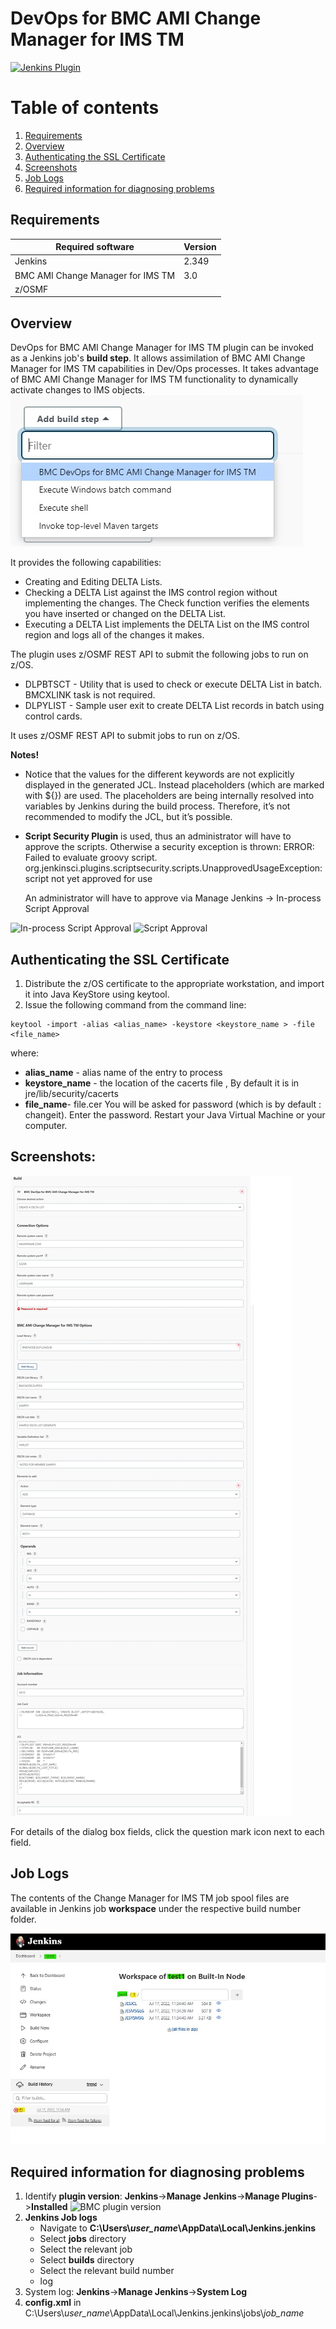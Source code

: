 # DevOps for BMC AMI Change Manager for IMS TM
[![Jenkins Plugin](https://img.shields.io/jenkins/plugin/v/bmc-cfa.svg)](https://plugins.jenkins.io/bmc-cfa)
# Table of contents
1. [Requirements](#req)
2. [Overview](#overview)
3. [Authenticating the SSL Certificate](#cert)
4. [Screenshots](#screenshots)
5. [Job Logs](#joblogs)
9. [Required information for diagnosing problems](#diag)

## Requirements <a name="req"></a>
| Required software                 | Version |
|-----------------------------------|---------|
| Jenkins                           | 2.349   |
| BMC AMI Change Manager for IMS TM | 3.0     |
| z/OSMF                            |    |

## Overview <a name="overview"></a>
DevOps for BMC AMI Change Manager for IMS TM plugin can be invoked as a Jenkins job's **build step**. It allows assimilation of BMC AMI Change Manager for IMS TM capabilities in Dev/Ops processes. It takes advantage of BMC AMI Change Manager for IMS TM functionality to dynamically activate changes to IMS objects.
![BMC build step](/src/main/webapp/images/bmc_build_step.jpg)

It provides the following capabilities:
- Creating and Editing DELTA Lists.
- Checking a DELTA List against the IMS control region without implementing the changes. The Check function
verifies the elements you have inserted or changed on the DELTA List.
- Executing a DELTA List implements the DELTA List on the IMS control region and logs all of the changes it makes.

The plugin uses z/OSMF REST API to submit the following jobs to run on z/OS.
- DLPBTSCT - Utility that is used to check or execute DELTA List in batch. BMCXLINK task is not required.
- DLPYLIST - Sample user exit to create DELTA List records in batch using control cards.

It uses z/OSMF REST API to submit jobs to run on z/OS.

**Notes!**

- Notice that the values for the different keywords are not explicitly displayed in the generated JCL.
  Instead placeholders (which are marked with ${}) are used.
  The placeholders are being internally resolved into variables by Jenkins during the build process.
  Therefore, it’s not recommended to modify the JCL, but it’s possible.

- **Script Security Plugin** is used, thus an administrator will have to approve the scripts.
  Otherwise a security exception is thrown:
  ERROR: Failed to evaluate groovy script.
  org.jenkinsci.plugins.scriptsecurity.scripts.UnapprovedUsageException: script not yet approved for use

  An administrator will have to approve via Manage Jenkins -> In-process Script Approval

![ In-process Script Approval](https://github.com/jenkinsci/bmc-cfa-plugin/blob/master/src/main/webapp/images/In_process_script_approv.JPG)
![ Script Approval](https://github.com/jenkinsci/bmc-cfa-plugin/blob/master/src/main/webapp/images/ScriptApproval.JPG)


## Authenticating the SSL Certificate <a name="cert"></a>
1. Distribute the z/OS certificate to the appropriate workstation, and import it into Java KeyStore using keytool.
2. Issue the following command from the command line:
```
keytool -import -alias <alias_name> -keystore <keystore_name > -file <file_name>
```
where:
- **alias_name** - alias name of the entry to process
- **keystore_name** - the location of the cacerts file , By default it is in jre/lib/security/cacerts
- **file_name**- file.cer
  You will be asked for password (which is by default : changeit). Enter the password.
  Restart your Java Virtual Machine or your computer.

## Screenshots: <a name="screenshots"></a>
![BMC DLP Plugin](/src/main/webapp/images/dlp_plugin.jpg)

For details of the dialog box fields, click the question mark icon next to each field.


## Job Logs <a name="joblogs"></a>
The contents of the Change Manager for IMS TM job spool files are available in Jenkins job **workspace** under the respective build number folder.

![DLP job logs](/src/main/webapp/images/workspace.jpg)


## Required information for diagnosing problems <a name="diag"></a>
1.	Identify **plugin version**:
      **Jenkins**->**Manage Jenkins**->**Manage Plugins**->**Installed**
      ![BMC plugin version](https://github.com/jenkinsci/bmc-cfa-plugin/blob/master/src/main/webapp/images/plugin_version.JPG)
2.	**Jenkins Job logs**  
      * Navigate to  **C:\Users\\*user_name*\\AppData\Local\Jenkins\.jenkins**
      * Select **jobs** directory
      * Select the relevant job
      * Select **builds** directory
      * Select the relevant build number
      * log
3. System log: **Jenkins**->**Manage Jenkins**->**System Log**
4. **config.xml** in C:\Users\\*user_name*\\AppData\Local\Jenkins\.jenkins\jobs\\*job_name*
